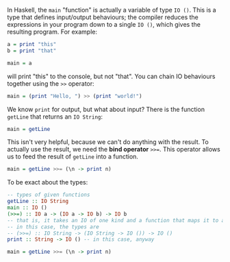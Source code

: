 In Haskell, the `main` "function" is actually a variable of type `IO ()`. This is a type that defines input/output behaviours; the compiler reduces the expressions in your program down to a single `IO ()`, which gives the resulting program.
For example:
```haskell
a = print "this"
b = print "that"

main = a
```
will print "this" to the console, but not "that".
You can chain IO behaviours together using the `>>` operator:
```haskell
main = (print "Hello, ") >> (print "world!")
```

We know `print` for output, but what about input? There is the function `getLine` that returns an `IO String`:
```haskell
main = getLine
```
This isn't very helpful, because we can't do anything with the result.
To actually use the result, we need the **bind operator** `>>=`. This operator allows us to feed the result of `getLine` into a function.
```haskell
main = getLine >>= (\n -> print n)
```
To be exact about the types:
```haskell
-- types of given functions
getLine :: IO String
main :: IO ()
(>>=) :: IO a -> (IO a -> IO b) -> IO b
-- that is, it takes an IO of one kind and a function that maps it to another, then returns the mapped value
-- in this case, the types are
-- (>>=) :: IO String -> (IO String -> IO ()) -> IO ()
print :: String -> IO () -- in this case, anyway

main = getLine >>= (\n -> print n)
```
